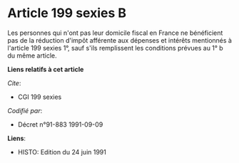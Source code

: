 # Article 199 sexies B

Les personnes qui n'ont pas leur domicile fiscal en France ne bénéficient pas de la réduction d'impôt afférente aux dépenses
et intérêts mentionnés à l'article 199 sexies 1°, sauf s'ils remplissent les conditions prévues au 1° b du même article.

**Liens relatifs à cet article**

_Cite_:

  - CGI 199 sexies

_Codifié par_:

  - Décret n°91-883 1991-09-09

**Liens**:

  - HISTO: Edition du 24 juin 1991
